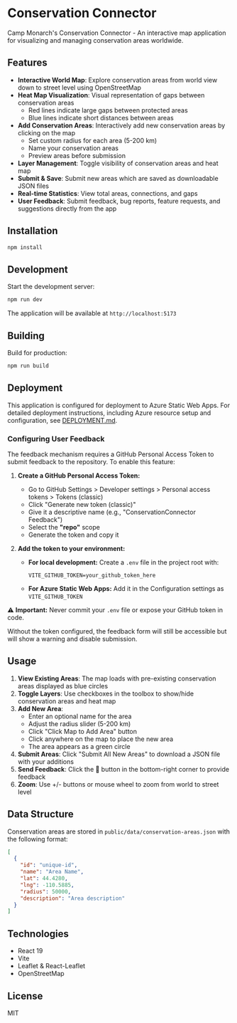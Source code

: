 # Conservation Connector

Camp Monarch's Conservation Connector - An interactive map application for visualizing and managing conservation areas worldwide.

## Features

- **Interactive World Map**: Explore conservation areas from world view down to street level using OpenStreetMap
- **Heat Map Visualization**: Visual representation of gaps between conservation areas
  - Red lines indicate large gaps between protected areas
  - Blue lines indicate short distances between areas
- **Add Conservation Areas**: Interactively add new conservation areas by clicking on the map
  - Set custom radius for each area (5-200 km)
  - Name your conservation areas
  - Preview areas before submission
- **Layer Management**: Toggle visibility of conservation areas and heat map
- **Submit & Save**: Submit new areas which are saved as downloadable JSON files
- **Real-time Statistics**: View total areas, connections, and gaps
- **User Feedback**: Submit feedback, bug reports, feature requests, and suggestions directly from the app

## Installation

```bash
npm install
```

## Development

Start the development server:

```bash
npm run dev
```

The application will be available at `http://localhost:5173`

## Building

Build for production:

```bash
npm run build
```

## Deployment

This application is configured for deployment to Azure Static Web Apps. For detailed deployment instructions, including Azure resource setup and configuration, see [DEPLOYMENT.md](DEPLOYMENT.md).

### Configuring User Feedback

The feedback mechanism requires a GitHub Personal Access Token to submit feedback to the repository. To enable this feature:

1. **Create a GitHub Personal Access Token:**
   - Go to GitHub Settings > Developer settings > Personal access tokens > Tokens (classic)
   - Click "Generate new token (classic)"
   - Give it a descriptive name (e.g., "ConservationConnector Feedback")
   - Select the **"repo"** scope
   - Generate the token and copy it

2. **Add the token to your environment:**
   - **For local development:** Create a `.env` file in the project root with:
     ```
     VITE_GITHUB_TOKEN=your_github_token_here
     ```
   - **For Azure Static Web Apps:** Add it in the Configuration settings as `VITE_GITHUB_TOKEN`

⚠️ **Important:** Never commit your `.env` file or expose your GitHub token in code.

Without the token configured, the feedback form will still be accessible but will show a warning and disable submission.

## Usage

1. **View Existing Areas**: The map loads with pre-existing conservation areas displayed as blue circles
2. **Toggle Layers**: Use checkboxes in the toolbox to show/hide conservation areas and heat map
3. **Add New Area**:
   - Enter an optional name for the area
   - Adjust the radius slider (5-200 km)
   - Click "Click Map to Add Area" button
   - Click anywhere on the map to place the new area
   - The area appears as a green circle
4. **Submit Areas**: Click "Submit All New Areas" to download a JSON file with your additions
5. **Send Feedback**: Click the 💬 button in the bottom-right corner to provide feedback
6. **Zoom**: Use +/- buttons or mouse wheel to zoom from world to street level

## Data Structure

Conservation areas are stored in `public/data/conservation-areas.json` with the following format:

```json
[
  {
    "id": "unique-id",
    "name": "Area Name",
    "lat": 44.4280,
    "lng": -110.5885,
    "radius": 50000,
    "description": "Area description"
  }
]
```

## Technologies

- React 19
- Vite
- Leaflet & React-Leaflet
- OpenStreetMap

## License

MIT
